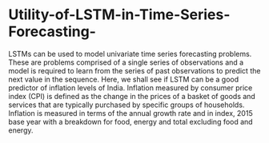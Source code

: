 # Utility-of-LSTM-in-Time-Series-Forecasting-
LSTMs can be used to model univariate time series forecasting problems. These are problems comprised of a single series of observations and a model is required to learn from the series of past observations to predict the next value in the sequence. Here, we shall see if LSTM can be a good predictor of inflation levels of India. Inflation measured by consumer price index (CPI) is defined as the change in the prices of a basket of goods and services that are typically purchased by specific groups of households. Inflation is measured in terms of the annual growth rate and in index, 2015 base year with a breakdown for food, energy and total excluding food and energy.
